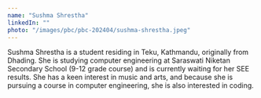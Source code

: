 ```yaml
---
name: "Sushma Shrestha"
linkedIn: ""
photo: "/images/pbc/pbc-202404/sushma-shrestha.jpeg"
---
```


Sushma Shrestha is a student residing in Teku, Kathmandu, originally from Dhading. She is studying computer engineering at Saraswati Niketan Secondary School (9-12 grade course) and is currently waiting for her SEE results. She has a keen interest in music and arts, and because she is pursuing a course in computer engineering, she is also interested in coding.
